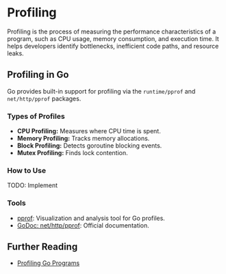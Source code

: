 # Profiling
Profiling is the process of measuring the performance characteristics of a program, such as CPU usage, memory consumption, and execution time. It helps developers identify bottlenecks, inefficient code paths, and resource leaks.

## Profiling in Go

Go provides built-in support for profiling via the `runtime/pprof` and `net/http/pprof` packages.

### Types of Profiles

- **CPU Profiling:** Measures where CPU time is spent.
- **Memory Profiling:** Tracks memory allocations.
- **Block Profiling:** Detects goroutine blocking events.
- **Mutex Profiling:** Finds lock contention.

### How to Use
TODO: Implement

### Tools

- [pprof](https://github.com/google/pprof): Visualization and analysis tool for Go profiles.
- [GoDoc: net/http/pprof](https://pkg.go.dev/net/http/pprof): Official documentation.

## Further Reading
- [Profiling Go Programs](https://go.dev/blog/pprof)